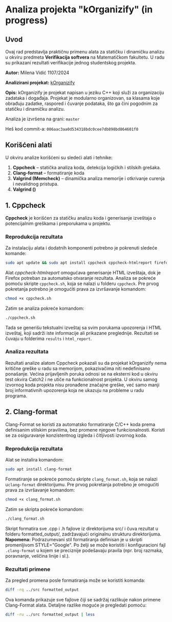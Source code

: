 # Analiza projekta "kOrganizify" (in progress)

## Uvod
Ovaj rad predstavlja praktičnu primenu alata za statičku i dinamičku analizu u okviru predmeta **Verifikacija softvera** na Matematičkom fakultetu. U radu su prikazani rezultati verifikacije jednog studentskog projekta.

**Autor:** Milena Vidić 1107/2024

**Analizirani projekat:** [kOrganizify](https://gitlab.com/matf-bg-ac-rs/course-rs/projects-2023-2024/kOrganizify)

**Opis:**
kOrganizify je projekat napisan u jeziku C++ koji služi za organizaciju zadataka i događaja. Projekat je modularno organizovan, sa klasama koje obrađuju zadatke, raspored i čuvanje podataka, što ga čini pogodnim za statičku i dinamičku analizu.

Analiza je izvršena na grani: `master`

Heš kod commit-a: `006aac3aa0d534318bdc0cee7db898bd864601f0`

## Korišćeni alati
U okviru analize korišćeni su sledeći alati i tehnike:

1. **Cppcheck** – statička analiza koda, detekcija logičkih i stilskih grešaka.
2. **Clang-format** – formatiranje koda
3. **Valgrind (Memcheck)** – dinamička analiza memorije i otkrivanje curenja i nevalidnog pristupa.
4. **Valgrind ()**

## 1. **Cppcheck**

**Cppcheck** je korišćen za statičku analizu koda i generisanje izveštaja o potencijalnim greškama i preporukama u projektu.

### Reprodukcija rezultata

Za instalaciju alata i dodatnih komponenti potrebno je pokrenuti sledeće komande:
```bash
sudo apt update && sudo apt install cppcheck cppcheck-htmlreport firefox
```
Alat *cppcheck-htmlreport* omogućava generisanje HTML izveštaja, dok je Firefox potreban za automatsko otvaranje rezultata.
Analiza se pokreće pomoću skripte `cppcheck.sh`, koja se nalazi u folderu `cppcheck`. Pre prvog pokretanja potrebno je omogućiti prava za izvršavanje komandom:

```bash
chmod +x cppcheck.sh
```
Zatim se analiza pokreće komandom:
```bash
./cppcheck.sh
```
Tada se generišu tekstualni izveštaj sa svim porukama upozorenja i HTML izveštaj, koji sadrži iste informacije ali prikazane preglednije. Rezultati se čuvaju u folderima `results` i `html_report`.


### Analiza rezultata

Rezultati analize alatom Cppcheck pokazali su da projekat kOrganizify nema kritične greške u radu sa memorijom, pokazivačima niti nedefinisano ponašanje.
Većina prijavljenih poruka odnosi se na eksterni kod u okviru test okvira Catch2 i ne utiče na funkcionalnost projekta.
U okviru samog izvornog koda projekta nisu pronađene značajne greške, već samo manji broj informativnih upozorenja koja ne ukazuju na probleme u radu programa.

## 2. **Clang-format**

Clang-Format se koristi za automatsko formatiranje C/C++ koda prema definisanim stilskim pravilima, bez promene njegove funkcionalnosti. Koristi se za osiguravanje konzistentnog izgleda i čitljivosti izvornog koda.

### Reprodukcija rezultata

Alat se instalira komandom:
```bash
sudo apt install clang-format
```
Formatiranje se pokreće pomoću skripte `clang_format.sh`, koja se nalazi u`clang-format` direktorijumu. Pre prvog pokretanja potrebno je omogućiti prava za izvršavanje komandom:

```bash
chmod +x clang_format.sh
```
Zatim se skripta pokreće komandom:
```bash
./clang_format.sh
```
Skript formatira sve .cpp i .h fajlove iz direktorijuma src/ i čuva rezultat u folderu formatted_output/, zadržavajući originalnu strukturu direktorijuma.
**Napomena:**
Podrazumevani stil formatiranja definisan je u skripti promenljivom STYLE="Google".
Po želji se može koristiti i konfiguracioni fajl `.clang-format` u kojem se preciznije podešavaju pravila (npr. broj razmaka, poravnanje, veličina linije i sl.).

### Rezultati primene

Za pregled promena posle formatiranja može se koristiti komanda:

```bash
diff -rq ../src formatted_output
```
Ova komanda prikazuje sve fajlove čiji se sadržaj razlikuje nakon primene Clang-Format alata.
Detaljne razlike moguće je pregledati pomoću:
```bash
diff -ru ../src formatted_output | less
```
